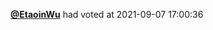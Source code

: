  <a href=https://github.com/EtaoinWu><strong>@EtaoinWu</strong></a>  had voted  at 2021-09-07 17:00:36 
